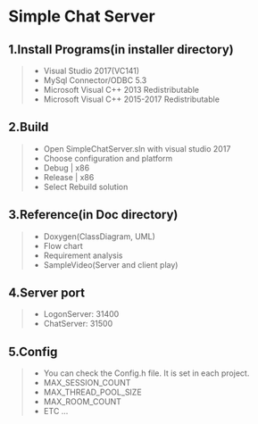 # Simple Chat Server
## 1.Install Programs(in installer directory)
> * Visual Studio 2017(VC141)
> * MySql Connector/ODBC 5.3
> * Microsoft Visual C++ 2013 Redistributable
> * Microsoft Visual C++ 2015-2017 Redistributable
## 2.Build
> * Open SimpleChatServer.sln with visual studio 2017
> * Choose configuration and platform
> * Debug | x86
> * Release | x86
> * Select Rebuild solution
## 3.Reference(in Doc directory)
> * Doxygen(ClassDiagram, UML)
> * Flow chart
> * Requirement analysis
> * SampleVideo(Server and client play)
## 4.Server port
> * LogonServer: 31400
> * ChatServer: 31500
## 5.Config
> * You can check the Config.h file. It is set in each project.
> * MAX_SESSION_COUNT
> * MAX_THREAD_POOL_SIZE
> * MAX_ROOM_COUNT
> * ETC ...
